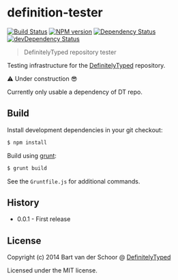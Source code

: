# definition-tester

[![Build Status](https://secure.travis-ci.org/DefinitelyTyped/definition-tester.svg?branch=master)](http://travis-ci.org/DefinitelyTyped/definition-tester) [![NPM version](https://badge.fury.io/js/definition-tester.svg)](http://badge.fury.io/js/definition-tester) [![Dependency Status](https://david-dm.org/DefinitelyTyped/definition-tester.svg)](https://david-dm.org/DefinitelyTyped/definition-tester) [![devDependency Status](https://david-dm.org/DefinitelyTyped/definition-tester/dev-status.svg)](https://david-dm.org/DefinitelyTyped/definition-tester#info=devDependencies)

> DefinitelyTyped repository tester

Testing infrastructure for the [DefinitelyTyped](https://github.com/borisyankov/DefinitelyTyped) repository.

:warning: Under construction :sunglasses:

Currently only usable a dependency of DT repo.

## Build

Install development dependencies in your git checkout:

````bash
$ npm install
````

Build using [grunt](http://gruntjs.com):

````bash
$ grunt build
````

See the `Gruntfile.js` for additional commands.

## History

- 0.0.1 - First release

## License

Copyright (c) 2014 Bart van der Schoor @ [DefinitelyTyped](https://github.com/DefinitelyTyped)

Licensed under the MIT license.
